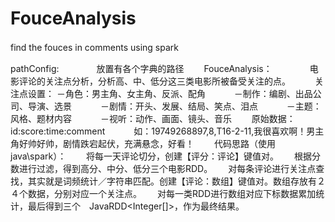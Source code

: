 # FouceAnalysis
find the fouces in comments using spark　

pathConfig:　　
　　放置有各个字典的路径　　
FouceAnalysis：　　
　　电影评论的关注点分析，分析高、中、低分这三类电影所被备受关注的点。　　　
    关注点设置：
      －角色：男主角、女主角、反派、配角　　　
      －制作：编剧、出品公司、导演、选景　　　
      －剧情：开头、发展、结局、笑点、泪点　　　
      －主题：风格、题材内容　　　
      －视听：动作、画面、镜头、音乐　　
原始数据：　　　
    id:score:time:comment　　　
    如：19749268897,8,T16-2-11,我很喜欢啊！男主角好帅好帅，剧情跌宕起伏，充满悬念，好看！　　
代码思路（使用java\spark）：　　
    将每一天评论切分，创建【评分：评论】键值对。　　
    根据分数进行过滤，得到高分、中分、低分三个电影RDD。　　
    对每条评论进行关注点查找，其实就是词频统计／字符串匹配。创建【评论：数组】键值对。数组存放有２４个数据，分别对应一个关注点。　　
    对每一类RDD进行数组对应下标数据累加统计，最后得到三个　JavaRDD<Integer[]>，作为最终结果。　　
